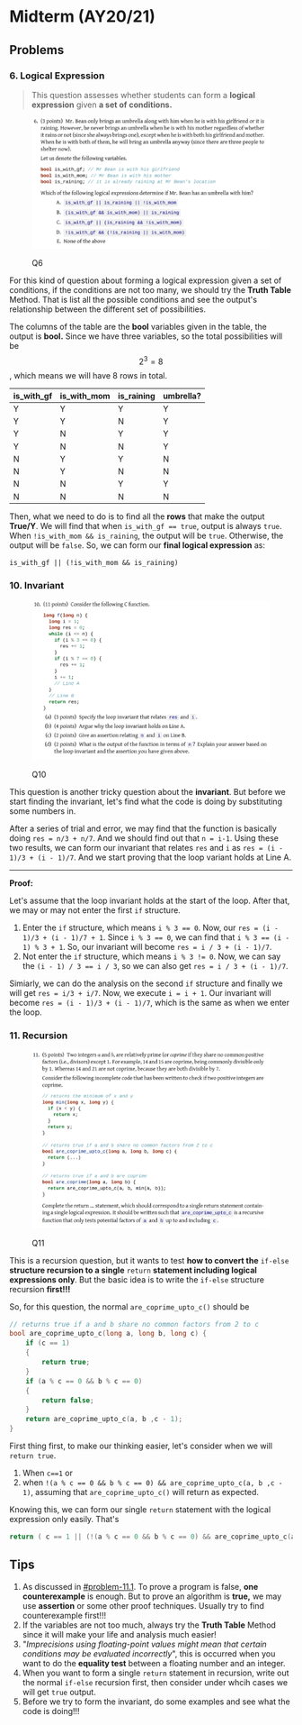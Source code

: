 # Midterm (AY20/21)

## Problems

### 6. Logical Expression

> This question assesses whether students can form a **logical expression** given **a set of conditions.**

<figure><img src="../../.gitbook/assets/Midterm-2021-Q6.png" alt=""><figcaption><p>Q6</p></figcaption></figure>

For this kind of question about forming a logical expression given a set of conditions, if the conditions are not too many, we should try the **Truth Table** Method. That is list all the possible conditions and see the output's relationship between the different set of possibilities.

The columns of the table are the **bool** variables given in the table, the output is **bool.** Since we have three variables, so the total possibilities will be $$2^3=8$$, which means we will have 8 rows in total.

| is\_with\_gf | is\_with\_mom | is\_raining | umbrella? |
| ------------ | ------------- | ----------- | --------- |
| Y            | Y             | Y           | Y         |
| Y            | Y             | N           | Y         |
| Y            | N             | Y           | Y         |
| Y            | N             | N           | Y         |
| N            | Y             | Y           | N         |
| N            | Y             | N           | N         |
| N            | N             | Y           | Y         |
| N            | N             | N           | N         |

Then, what we need to do is to find all the **rows** that make the output **True/Y**. We will find that when `is_with_gf == true`, output is always `true`. When `!is_with_mom && is_raining`, the output will be `true`. Otherwise, the output will be `false`. So, we can form our **final logical expression** as:

```
is_with_gf || (!is_with_mom && is_raining)
```

### 10. Invariant

<figure><img src="../../.gitbook/assets/Midterm-2021-Q10.png" alt=""><figcaption><p>Q10</p></figcaption></figure>

This question is another tricky question about the **invariant**. But before we start finding the invariant, let's find what the code is doing by substituting some numbers in.

After a series of trial and error, we may find that the function is basically doing `res = n/3 + n/7`. And we should find out that `n = i-1`. Using these two results, we can form our invariant that relates `res` and `i` as `res = (i - 1)/3 + (i - 1)/7`. And we start proving that the loop variant holds at Line A.

***

**Proof:**

Let's assume that the loop invariant holds at the start of the loop. After that, we may or may not enter the first `if` structure.

1. Enter the `if` structure, which means `i % 3 == 0`. Now, our `res = (i - 1)/3 + (i - 1)/7 + 1`. Since `i % 3 == 0`, we can find that `i % 3 == (i - 1) % 3 + 1`. So, our invariant will become `res = i / 3 + (i - 1)/7`.
2. Not enter the `if` structure, which means `i % 3 != 0`. Now, we can say the `(i - 1) / 3 == i / 3`, so we can also get `res = i / 3 + (i - 1)/7`.

Simiarly, we can do the analysis on the second `if` structure and finally we will get `res = i/3 + i/7`. Now, we execute `i = i + 1`. Our invariant will become `res = (i - 1)/3 + (i - 1)/7`, which is the same as when we enter the loop.

### 11. Recursion

<figure><img src="../../.gitbook/assets/Midterm-2021-Q11.png" alt=""><figcaption><p>Q11</p></figcaption></figure>

This is a recursion question, but it wants to test **how to convert the** `if-else` **structure recursion to a single** `return` **statement including logical expressions only**. But the basic idea is to write the `if-else` structure recursion **first!!!**

So, for this question, the normal `are_coprime_upto_c()` should be

```c
// returns true if a and b share no common factors from 2 to c
bool are_coprime_upto_c(long a, long b, long c) {
    if (c == 1)
    {
        return true;
    }
    if (a % c == 0 && b % c == 0)
    {
        return false;
    }
    return are_coprime_upto_c(a, b ,c - 1);
}
```

First thing first, to make our thinking easier, let's consider when we will `return true`.

1. When `c==1` or
2. when `!(a % c == 0 && b % c == 0) && are_coprime_upto_c(a, b ,c - 1)`, assuming that `are_coprime_upto_c()` will return as expected.

Knowing this, we can form our single `return` statement with the logical expression only easily. That's

```c
return ( c == 1 || (!(a % c == 0 && b % c == 0) && are_coprime_upto_c(a, b, c - 1))
```

## Tips

1. As discussed in [#problem-11.1](../../lec-tut-lab/tutorial/tut-04.md#problem-11.1 "mention"). To prove a program is false, **one counterexample** is enough. But to prove an algorithm is **true,** we may use **assertion** or some other proof techniques. Usually try to find counterexample first!!!
2. If the variables are not too much, always try the **Truth Table** Method since it will make your life and analysis much easier!
3. "_Imprecisions using floating-point values might mean that certain conditions may be evaluated incorrectly_", this is occurred when you want to do the **equality test** between a floating number and an integer.
4. When you want to form a single `return` statement in recursion, write out the normal `if-else` recursion first, then consider under whcih cases we will get `true` output.
5. Before we try to form the invariant, do some examples and see what the code is doing!!!
